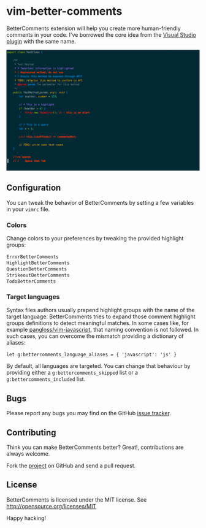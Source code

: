 # vim-better-comments

BetterComments extension will help you create more human-friendly comments in your code.
I've borrowed the core idea from the [Visual Studio plugin](https://github.com/aaron-bond/better-comments) with the same name.

![](images/screenshoot.gif)

## Configuration

You can tweak the behavior of BetterComments by setting a few variables in your `vimrc` file.

### Colors

Change colors to your preferences by tweaking the provided highlight groups:

```vim
ErrorBetterComments
HighlightBetterComments
QuestionBetterComments
StrikeoutBetterComments
TodoBetterComments
```

### Target languages

Syntax files authors usually prepend highlight groups with the name of the target language. BetterComments tries to expand those comment highlight groups definitions to detect meaningful matches. In some cases like, for example [pangloss/vim-javascript](https://github.com/pangloss/vim-javascript), that naming convention is not followed. In such cases, you can overcome the mismatch providing a dictionary of aliases:

```vim
let g:bettercomments_language_aliases = { 'javascript': 'js' }
```

By default, all languages are targeted. You can change that behaviour by providing either a `g:bettercomments_skipped` list or a `g:bettercomments_included` list.

## Bugs

Please report any bugs you may find on the GitHub [issue tracker](http://github.com/jbgutierrez/vim-better-comments/issues).

## Contributing

Think you can make BetterComments better? Great!, contributions are always welcome.

Fork the [project](http://github.com/jbgutierrez/vim-better-comments) on GitHub and send a pull request.

## License

BetterComments is licensed under the MIT license.
See http://opensource.org/licenses/MIT

Happy hacking!
